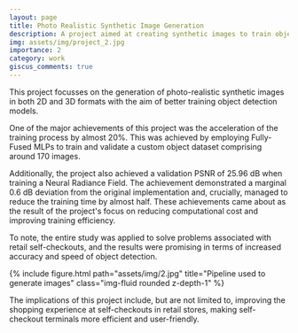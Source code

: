 ```yaml
---
layout: page
title: Photo Realistic Synthetic Image Generation
description: A project aimed at creating synthetic images to train object detection models
img: assets/img/project_2.jpg
importance: 2
category: work
giscus_comments: true
---
```


This project focusses on the generation of photo-realistic synthetic images in both 2D and 3D formats with the aim of better training object detection models. 

One of the major achievements of this project was the acceleration of the training process by almost 20%. This was achieved by employing Fully-Fused MLPs to train and validate a custom object dataset comprising around 170 images. 

Additionally, the project also achieved a validation PSNR of 25.96 dB when training a Neural Radiance Field. The achievement demonstrated a marginal 0.6 dB deviation from the original implementation and, crucially, managed to reduce the training time by almost half. These achievements came about as the result of the project's focus on reducing computational cost and improving training efficiency. 

To note, the entire study was applied to solve problems associated with retail self-checkouts, and the results were promising in terms of increased accuracy and speed of object detection. 

{% include figure.html path="assets/img/2.jpg" title="Pipeline used to generate images" class="img-fluid rounded z-depth-1" %}

The implications of this project include, but are not limited to, improving the shopping experience at self-checkouts in retail stores, making self-checkout terminals more efficient and user-friendly.
